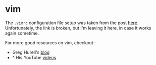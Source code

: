# vim

The `.vimrc` configuration file setup was taken from the post [here](https://news.ycombinator.com/item?id=10364760).  
Unfortunately, the link is broken, but I'm leaving it here, in case it works again sometime.  

For more good resources on vim, checkout :  
 * Greg Hurell's [blog](https://wincent.com/)  
 * ^ His YouTube [videos](https://www.youtube.com/channel/UCXPHFM88IlFn68OmLwtPmZA/videos)
